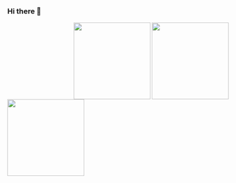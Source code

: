 ### Hi there 👋



<a href="https://github.com/yadi09/yadi09/issues/1#issue-1910208766">
  <img height=175 align="right" src="[https://github-readme-stats.vercel.app/api?username=yadi09](https://github.com/yadi09/coding-challenge_one/assets/140100340/ce00f70c-556e-4697-a014-d57ea982e898)" />
</a>

<a href="https://github.com/yadi09/github-readme-stats">
  <img height=175 align="right" src="https://github-readme-stats.vercel.app/api?username=yadi09" />
</a>
<a href="https://github.com/yadi09/convoychat">
  <img height=175 align="left" src="https://github-readme-stats.vercel.app/api/top-langs?username=yadi09&layout=compact&langs_count=8&card_width=320" />
</a>
